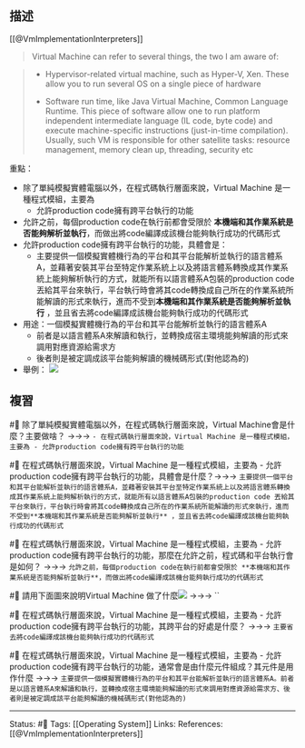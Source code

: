 ## 描述


[[@VmImplementationInterpreters]]
> Virtual Machine can refer to several things, the two I am aware of:

> - Hypervisor-related virtual machine, such as Hyper-V, Xen. These allow you to run several OS on a single piece of hardware
> 
> - Software run time, like Java Virtual Machine, Common Language Runtime. This piece of software allow one to run platform independent intermediate language (IL code, byte code) and execute machine-specific instructions (just-in-time compilation). Usually, such VM is responsible for other satellite tasks: resource management, memory clean up, threading, security etc

重點：
- 除了單純模擬實體電腦以外，在程式碼執行層面來說，Virtual Machine 是一種程式模組，主要為
	- 允許production code擁有跨平台執行的功能
- 允許之前，每個production code在執行前都會受限於 **本機端和其作業系統是否能夠解析並執行**，而做出將code編譯成該機台能夠執行成功的代碼形式
- 允許production code擁有跨平台執行的功能，具體會是：
	- 主要提供一個模擬實體機行為的平台和其平台能解析並執行的語言體系A，並藉著安裝其平台至特定作業系統上以及將語言體系轉換成其作業系統上能夠解析執行的方式，就能所有以語言體系A包裝的production code 丟給其平台來執行，平台執行時會將其code轉換成自己所在的作業系統所能解讀的形式來執行，進而不受到**本機端和其作業系統是否能夠解析並執行** ，並且省去將code編譯成該機台能夠執行成功的代碼形式
- 用途：一個模擬實體機行為的平台和其平台能解析並執行的語言體系A 
	- 前者是以語言體系A來解讀和執行，並轉換成宿主環境能夠解讀的形式來調用對應資源給需求方
	- 後者則是被定調成該平台能夠解讀的機械碼形式(對他認為的)
- 舉例：
![](https://pic2.zhimg.com/80/fc2d6adee7cfd35cd691b0a419dcd1a2_720w.jpg?source=1940ef5c)
## 複習

#🧠 除了單純模擬實體電腦以外，在程式碼執行層面來說，Virtual Machine會是什麼？主要做啥？ ->->-> `- 在程式碼執行層面來說，Virtual Machine 是一種程式模組，主要為 - 允許production code擁有跨平台執行的功能`
<!--SR:!2023-03-22,10,250-->

#🧠 在程式碼執行層面來說，Virtual Machine 是一種程式模組，主要為 - 允許production code擁有跨平台執行的功能，具體會是什麼？->->-> `主要提供一個平台和其平台能解析並執行的語言體系A，並藉著安裝其平台至特定作業系統上以及將語言體系轉換成其作業系統上能夠解析執行的方式，就能所有以語言體系A包裝的production code 丟給其平台來執行，平台執行時會將其code轉換成自己所在的作業系統所能解讀的形式來執行，進而不受到**本機端和其作業系統是否能夠解析並執行** ，並且省去將code編譯成該機台能夠執行成功的代碼形式`
<!--SR:!2023-03-20,6,230-->

#🧠 在程式碼執行層面來說，Virtual Machine 是一種程式模組，主要為 - 允許production code擁有跨平台執行的功能，那麼在允許之前，程式碼和平台執行會是如何？ ->->-> `允許之前，每個production code在執行前都會受限於 **本機端和其作業系統是否能夠解析並執行**，而做出將code編譯成該機台能夠執行成功的代碼形式`
<!--SR:!2023-03-21,9,250-->


#🧠 請用下面圖來說明Virtual Machine 做了什麼![](https://pic2.zhimg.com/80/fc2d6adee7cfd35cd691b0a419dcd1a2_720w.jpg?source=1940ef5c) ->->-> ``
<!--SR:!2023-03-22,10,250-->


#🧠 在程式碼執行層面來說，Virtual Machine 是一種程式模組，主要為 - 允許production code擁有跨平台執行的功能，其跨平台的好處是什麼？ ->->-> `主要省去將code編譯成該機台能夠執行成功的代碼形式`
<!--SR:!2023-03-22,10,250-->

#🧠 在程式碼執行層面來說，Virtual Machine 是一種程式模組，主要為 - 允許production code擁有跨平台執行的功能，通常會是由什麼元件組成？其元件是用作什麼 ->->-> `主要提供一個模擬實體機行為的平台和其平台能解析並執行的語言體系A。前者是以語言體系A來解讀和執行，並轉換成宿主環境能夠解讀的形式來調用對應資源給需求方、後者則是被定調成該平台能夠解讀的機械碼形式(對他認為的)`
<!--SR:!2023-03-27,9,230-->




---
Status: #🌱 
Tags:
[[Operating System]]
Links:
References:
[[@VmImplementationInterpreters]]